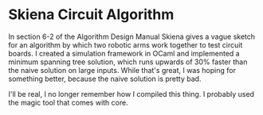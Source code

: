 # Skiena Circuit Algorithm

In section 6-2 of the Algorithm Design Manual Skiena gives a vague sketch for an algorithm by which two robotic arms work together to test circuit boards. I created a simulation framework in OCaml and implemented a minimum spanning tree solution, which runs upwards of 30% faster than the naive solution on large inputs. While that's great, I was hoping for something better, because the naive solution is pretty bad.

I'll be real, I no longer remember how I compiled this thing. I probably used the magic tool that comes with core.